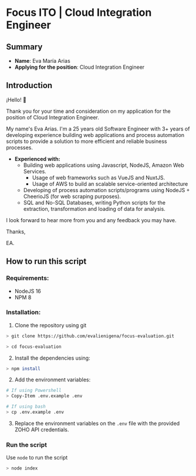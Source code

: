 # Focus ITO | Cloud Integration Engineer

## Summary
- **Name**: Eva María Arias
- **Applying for the position**: Cloud Integration Engineer

## Introduction

¡Hello! 👋

Thank you for your time and consideration on my application for the position of Cloud Integration Engineer.

My name's Eva Arias. I'm a 25 years old Software Engineer with 3+ years of developing experience building web applications and process automation scripts to provide a solution to more efficient and reliable business processes.
- **Experienced with:**
  - Building web applications using Javascript, NodeJS, Amazon Web Services.
    - Usage of web frameworks such as VueJS and NuxtJS.
    - Usage of AWS to build an scalable service-oriented architecture
  - Developing of process automation scripts/programs using NodeJS + CheerioJS (for web scraping purposes).
  - SQL and No-SQL Databases, writing Python scripts for the extraction, transformation and loading of data for analysis.

I look forward to hear more from you and any feedback you may have.

Thanks,

EA.

## How to run this script
### **Requirements:**
- NodeJS 16
- NPM 8
### **Installation:**
1. Clone the repository using git
```bash
> git clone https://github.com/evalienigena/focus-evaluation.git

> cd focus-evaluation
```

2. Install the dependencies using:

```bash
> npm install
```

2. Add the environment variables:

```bash
# If using Powershell
> Copy-Item .env.example .env

# If using bash
> cp .env.example .env
```

3. Replace the environment variables on the `.env` file with the provided ZOHO API credentials.

### **Run the script**
Use `node` to run the script
```bash
> node index
```

